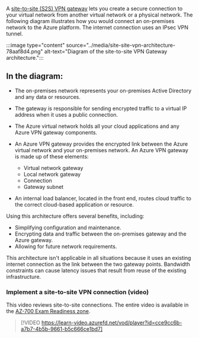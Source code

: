
A [site-to-site (S2S) VPN gateway](/azure/vpn-gateway/design#s2smulti) lets you create a secure connection to your virtual network from another virtual network or a physical network. The following diagram illustrates how you would connect an on-premises network to the Azure platform. The internet connection uses an IPsec VPN tunnel.

:::image type="content" source="../media/site-site-vpn-architecture-78aaf8d4.png" alt-text="Diagram of the site-to-site VPN Gateway architecture.":::


## In the diagram:

 -  The on-premises network represents your on-premises Active Directory and any data or resources.
 -  The gateway is responsible for sending encrypted traffic to a virtual IP address when it uses a public connection.
 -  The Azure virtual network holds all your cloud applications and any Azure VPN gateway components.
 -  An Azure VPN gateway provides the encrypted link between the Azure virtual network and your on-premises network. An Azure VPN gateway is made up of these elements:
    
     -  Virtual network gateway
     -  Local network gateway
     -  Connection
     -  Gateway subnet
 -  An internal load balancer, located in the front end, routes cloud traffic to the correct cloud-based application or resource.

Using this architecture offers several benefits, including:

 -  Simplifying configuration and maintenance.
 -  Encrypting data and traffic between the on-premises gateway and the Azure gateway.
 -  Allowing for future network requirements. 

This architecture isn't applicable in all situations because it uses an existing internet connection as the link between the two gateway points. Bandwidth constraints can cause latency issues that result from reuse of the existing infrastructure.

### Implement a site-to-site VPN connection (video)

This video reviews site-to-site connections. The entire video is available in the [AZ-700 Exam Readiness zone](/shows/exam-readiness-zone/preparing-for-az-700-design-implement-and-manage-connectivity-services-2-of-5).

> [!VIDEO https://learn-video.azurefd.net/vod/player?id=cce9cc6b-a7b7-4b5b-9661-b5c666ce1bd7]